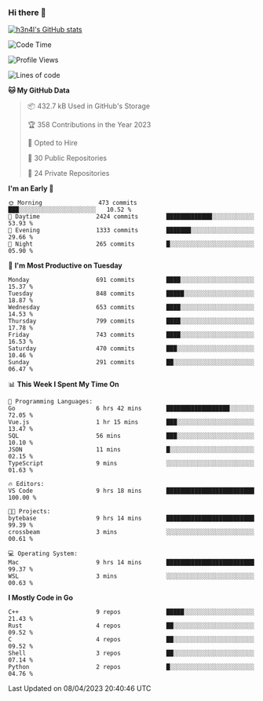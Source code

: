 ### Hi there 👋

[![h3n4l's GitHub stats](https://github-readme-stats.vercel.app/api?username=h3n4l&count_private=true&show_icons=true&theme=radical)](https://github.com/h3n4l/github-readme-stats)

<!--START_SECTION:waka-->
![Code Time](http://img.shields.io/badge/Code%20Time-1%2C105%20hrs%2031%20mins-blue)

![Profile Views](http://img.shields.io/badge/Profile%20Views-1-blue)

![Lines of code](https://img.shields.io/badge/From%20Hello%20World%20I%27ve%20Written-2.7%20million%20lines%20of%20code-blue)

**🐱 My GitHub Data** 

> 📦 432.7 kB Used in GitHub's Storage 
 > 
> 🏆 358 Contributions in the Year 2023
 > 
> 💼 Opted to Hire
 > 
> 📜 30 Public Repositories 
 > 
> 🔑 24 Private Repositories 
 > 
**I'm an Early 🐤** 

```text
🌞 Morning                473 commits         ███░░░░░░░░░░░░░░░░░░░░░░   10.52 % 
🌆 Daytime                2424 commits        █████████████░░░░░░░░░░░░   53.93 % 
🌃 Evening                1333 commits        ███████░░░░░░░░░░░░░░░░░░   29.66 % 
🌙 Night                  265 commits         █░░░░░░░░░░░░░░░░░░░░░░░░   05.90 % 
```
📅 **I'm Most Productive on Tuesday** 

```text
Monday                   691 commits         ████░░░░░░░░░░░░░░░░░░░░░   15.37 % 
Tuesday                  848 commits         █████░░░░░░░░░░░░░░░░░░░░   18.87 % 
Wednesday                653 commits         ████░░░░░░░░░░░░░░░░░░░░░   14.53 % 
Thursday                 799 commits         ████░░░░░░░░░░░░░░░░░░░░░   17.78 % 
Friday                   743 commits         ████░░░░░░░░░░░░░░░░░░░░░   16.53 % 
Saturday                 470 commits         ███░░░░░░░░░░░░░░░░░░░░░░   10.46 % 
Sunday                   291 commits         ██░░░░░░░░░░░░░░░░░░░░░░░   06.47 % 
```


📊 **This Week I Spent My Time On** 

```text
💬 Programming Languages: 
Go                       6 hrs 42 mins       ██████████████████░░░░░░░   72.05 % 
Vue.js                   1 hr 15 mins        ███░░░░░░░░░░░░░░░░░░░░░░   13.47 % 
SQL                      56 mins             ███░░░░░░░░░░░░░░░░░░░░░░   10.10 % 
JSON                     11 mins             █░░░░░░░░░░░░░░░░░░░░░░░░   02.15 % 
TypeScript               9 mins              ░░░░░░░░░░░░░░░░░░░░░░░░░   01.63 % 

🔥 Editors: 
VS Code                  9 hrs 18 mins       █████████████████████████   100.00 % 

🐱‍💻 Projects: 
bytebase                 9 hrs 14 mins       █████████████████████████   99.39 % 
crossbeam                3 mins              ░░░░░░░░░░░░░░░░░░░░░░░░░   00.61 % 

💻 Operating System: 
Mac                      9 hrs 14 mins       █████████████████████████   99.37 % 
WSL                      3 mins              ░░░░░░░░░░░░░░░░░░░░░░░░░   00.63 % 
```

**I Mostly Code in Go** 

```text
C++                      9 repos             █████░░░░░░░░░░░░░░░░░░░░   21.43 % 
Rust                     4 repos             ██░░░░░░░░░░░░░░░░░░░░░░░   09.52 % 
C                        4 repos             ██░░░░░░░░░░░░░░░░░░░░░░░   09.52 % 
Shell                    3 repos             ██░░░░░░░░░░░░░░░░░░░░░░░   07.14 % 
Python                   2 repos             █░░░░░░░░░░░░░░░░░░░░░░░░   04.76 % 
```




 Last Updated on 08/04/2023 20:40:46 UTC
<!--END_SECTION:waka-->

